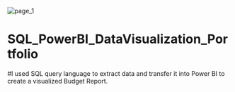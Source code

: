 ![page_1](https://github.com/ProjectHopper/SQL_PowerBI_DataVisualization_Portfolio/assets/139052598/a6d02b01-6f99-437b-8cdc-339922b9d1f3)
# SQL_PowerBI_DataVisualization_Portfolio
#I used SQL query language to extract data and transfer it into Power BI to create a visualized Budget Report. 
